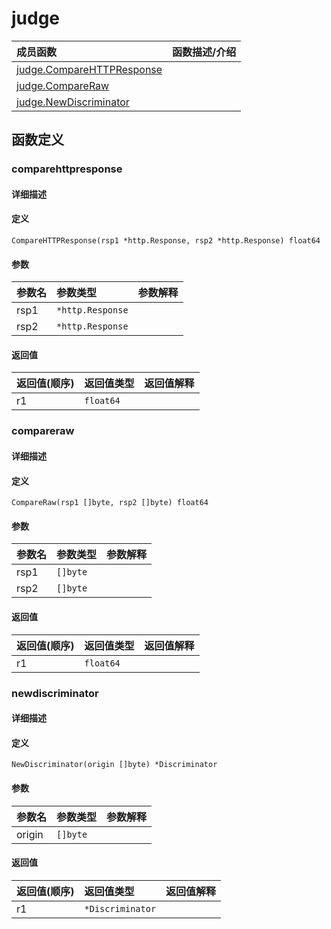 # judge

|成员函数|函数描述/介绍|
|:------|:--------|
| [judge.CompareHTTPResponse](#comparehttpresponse) ||
| [judge.CompareRaw](#compareraw) ||
| [judge.NewDiscriminator](#newdiscriminator) ||


## 函数定义
### comparehttpresponse

#### 详细描述


#### 定义

`CompareHTTPResponse(rsp1 *http.Response, rsp2 *http.Response) float64`

#### 参数
|参数名|参数类型|参数解释|
|:-----------|:---------- |:-----------|
| rsp1 | `*http.Response` |   |
| rsp2 | `*http.Response` |   |

#### 返回值
|返回值(顺序)|返回值类型|返回值解释|
|:-----------|:---------- |:-----------|
| r1 | `float64` |   |


### compareraw

#### 详细描述


#### 定义

`CompareRaw(rsp1 []byte, rsp2 []byte) float64`

#### 参数
|参数名|参数类型|参数解释|
|:-----------|:---------- |:-----------|
| rsp1 | `[]byte` |   |
| rsp2 | `[]byte` |   |

#### 返回值
|返回值(顺序)|返回值类型|返回值解释|
|:-----------|:---------- |:-----------|
| r1 | `float64` |   |


### newdiscriminator

#### 详细描述


#### 定义

`NewDiscriminator(origin []byte) *Discriminator`

#### 参数
|参数名|参数类型|参数解释|
|:-----------|:---------- |:-----------|
| origin | `[]byte` |   |

#### 返回值
|返回值(顺序)|返回值类型|返回值解释|
|:-----------|:---------- |:-----------|
| r1 | `*Discriminator` |   |


